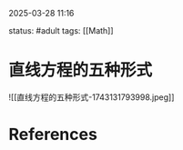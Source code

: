 2025-03-28    11:16

status: #adult 
tags: [[Math]]


# 直线方程的五种形式

![[直线方程的五种形式-1743131793998.jpeg]]


# References
